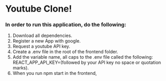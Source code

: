 # Youtube Clone!

### In order to run this application, do the following:

1. Download all dependencies.
2. Register a new App with google.
3. Request a youtube API key.
4. Create a .env file in the root of the frontend folder.
5. Add the variable name, all caps to the .env file called the following: REACT_APP_API_KEY=(followed by your API key no space or quotation marks).
6. When you run npm start in the frontend, 